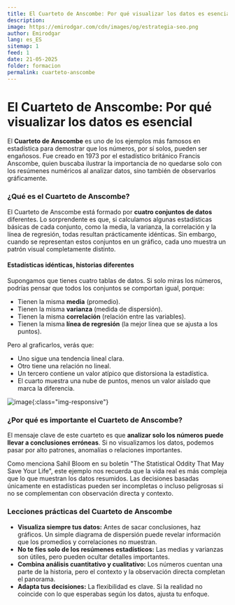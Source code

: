 ```yaml
---
title: El Cuarteto de Anscombe: Por qué visualizar los datos es esencial
description: 
image: https://emirodgar.com/cdn/images/og/estrategia-seo.png
author: Emirodgar
lang: es_ES
sitemap: 1
feed: 1
date: 21-05-2025
folder: formacion
permalink: cuarteto-anscombe
---
```


# El Cuarteto de Anscombe: Por qué visualizar los datos es esencial

El **Cuarteto de Anscombe** es uno de los ejemplos más famosos en estadística para demostrar que los números, por sí solos, pueden ser engañosos. Fue creado en 1973 por el estadístico británico Francis Anscombe, quien buscaba ilustrar la importancia de no quedarse solo con los resúmenes numéricos al analizar datos, sino también de observarlos gráficamente.

### ¿Qué es el Cuarteto de Anscombe?

El Cuarteto de Anscombe está formado por **cuatro conjuntos de datos** diferentes. Lo sorprendente es que, si calculamos algunas estadísticas básicas de cada conjunto, como la media, la varianza, la correlación y la línea de regresión, todas resultan prácticamente idénticas. Sin embargo, cuando se representan estos conjuntos en un gráfico, cada uno muestra un patrón visual completamente distinto.


#### Estadísticas idénticas, historias diferentes

Supongamos que tienes cuatro tablas de datos. Si solo miras los números, podrías pensar que todos los conjuntos se comportan igual, porque:

- Tienen la misma **media** (promedio).
- Tienen la misma **varianza** (medida de dispersión).
- Tienen la misma **correlación** (relación entre las variables).
- Tienen la misma **línea de regresión** (la mejor línea que se ajusta a los puntos).

Pero al graficarlos, verás que:

- Uno sigue una tendencia lineal clara.
- Otro tiene una relación no lineal.
- Un tercero contiene un valor atípico que distorsiona la estadística.
- El cuarto muestra una nube de puntos, menos un valor aislado que marca la diferencia.

![image](https://github.com/user-attachments/assets/e40dc1b9-edd8-44b3-98f1-a909b76447a0){:class="img-responsive"}

### ¿Por qué es importante el Cuarteto de Anscombe?

El mensaje clave de este cuarteto es que **analizar solo los números puede llevar a conclusiones erróneas**. Si no visualizamos los datos, podemos pasar por alto patrones, anomalías o relaciones importantes.

Como menciona Sahil Bloom en su boletín "The Statistical Oddity That May Save Your Life", este ejemplo nos recuerda que la vida real es más compleja que lo que muestran los datos resumidos. Las decisiones basadas únicamente en estadísticas pueden ser incompletas o incluso peligrosas si no se complementan con observación directa y contexto.

### Lecciones prácticas del Cuarteto de Anscombe

- **Visualiza siempre tus datos:** Antes de sacar conclusiones, haz gráficos. Un simple diagrama de dispersión puede revelar información que los promedios y correlaciones no muestran.
- **No te fíes solo de los resúmenes estadísticos:** Las medias y varianzas son útiles, pero pueden ocultar detalles importantes.
- **Combina análisis cuantitativo y cualitativo:** Los números cuentan una parte de la historia, pero el contexto y la observación directa completan el panorama.
- **Adapta tus decisiones:** La flexibilidad es clave. Si la realidad no coincide con lo que esperabas según los datos, ajusta tu enfoque.
